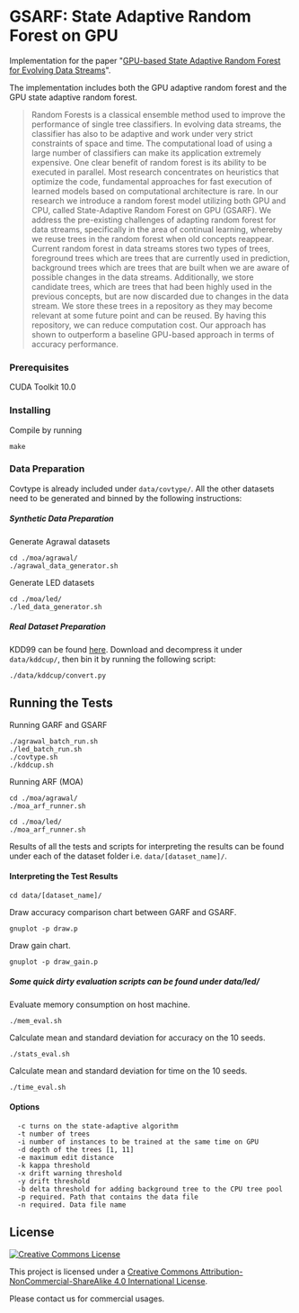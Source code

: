 # GSARF: State Adaptive Random Forest on GPU

Implementation for the paper "[GPU-based State Adaptive Random Forest for Evolving Data Streams](https://ieeexplore.ieee.org/document/9207333)".

The implementation includes both the GPU adaptive random forest and the GPU state adaptive random forest.

> Random Forests is a classical ensemble method used to improve the performance of single tree classifiers.  In evolving data streams, the classifier has also to be adaptive and work under very strict constraints of space and time. The computational load of using a large number of classifiers can make its application extremely expensive. One clear benefit of random forest is its ability to be executed in parallel. Most research concentrates on heuristics that optimize the code, fundamental approaches for fast execution of learned models based on computational architecture is rare. In our research we introduce a random forest model utilizing both GPU and CPU, called State-Adaptive Random Forest on GPU (GSARF).  We address the pre-existing challenges of adapting random forest for data streams, specifically in the area of continual learning, whereby we reuse trees in the random forest when old concepts reappear. Current random forest in data streams stores two types of trees, foreground trees which are trees that are currently used in prediction, background trees which are trees that are built when we are aware of possible changes in the data streams. Additionally, we store candidate trees, which are trees that had been highly used in the previous concepts, but are now discarded due to changes in the data stream. We store these trees in a repository as they may become relevant at some future point and can be reused. By having this repository, we can reduce computation cost. Our approach has shown to outperform a baseline GPU-based approach in terms of accuracy performance. 


### Prerequisites

CUDA Toolkit 10.0

### Installing

Compile by running

```
make
```

### Data Preparation

Covtype is already included under `data/covtype/`. All the other datasets need to be generated
and binned by the following instructions:

##### Synthetic Data Preparation

Generate Agrawal datasets
```
cd ./moa/agrawal/
./agrawal_data_generator.sh
```

Generate LED datasets
```
cd ./moa/led/
./led_data_generator.sh
```

##### Real Dataset Preparation

KDD99 can be found [here](http://kdd.ics.uci.edu/databases/kddcup99/kddcup99.html). Download and
decompress it under `data/kddcup/`, then bin it by
running the following script:

```
./data/kddcup/convert.py
```


## Running the Tests

Running GARF and GSARF
```
./agrawal_batch_run.sh
./led_batch_run.sh
./covtype.sh
./kddcup.sh
```

Running ARF (MOA)
```
cd ./moa/agrawal/
./moa_arf_runner.sh
```

```
cd ./moa/led/
./moa_arf_runner.sh
```

Results of all the tests and scripts for interpreting the results can be found under each of the
dataset folder i.e. `data/[dataset_name]/`.

#### Interpreting the Test Results


```
cd data/[dataset_name]/ 
```

Draw accuracy comparison chart between GARF and GSARF.
```
gnuplot -p draw.p
```

Draw gain chart.
```
gnuplot -p draw_gain.p
```

##### Some quick dirty evaluation scripts can be found under data/led/
Evaluate memory consumption on host machine.
```
./mem_eval.sh
```

Calculate mean and standard deviation for accuracy on the 10 seeds.
```
./stats_eval.sh
```

Calculate mean and standard deviation for time on the 10 seeds.
```
./time_eval.sh
```

#### Options

```
  -c turns on the state-adaptive algorithm
  -t number of trees
  -i number of instances to be trained at the same time on GPU
  -d depth of the trees [1, 11]
  -e maximum edit distance
  -k kappa threshold
  -x drift warning threshold
  -y drift threshold
  -b delta threshold for adding background tree to the CPU tree pool
  -p required. Path that contains the data file
  -n required. Data file name
```


## License

<a rel="license" href="http://creativecommons.org/licenses/by-nc-sa/4.0/"><img alt="Creative Commons License" style="border-width:0" src="https://i.creativecommons.org/l/by-nc-sa/4.0/88x31.png" /></a><br />

This project is licensed under a <a rel="license" href="http://creativecommons.org/licenses/by-nc-sa/4.0/">Creative Commons Attribution-NonCommercial-ShareAlike 4.0 International License</a>.

Please contact us for commercial usages.
